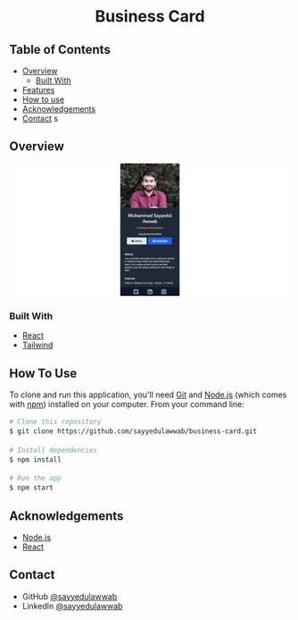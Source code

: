 <!-- Please update value in the {}  -->

<h1 align="center">Business Card</h1>

<!-- TABLE OF CONTENTS -->

## Table of Contents

- [Overview](#overview)
  - [Built With](#built-with)
- [Features](#features)
- [How to use](#how-to-use)
- [Acknowledgements](#acknowledgements)
- [Contact](#contact)
s
<!-- OVERVIEW -->

## Overview

<img src="business-card.png">

### Built With

<!-- This section should list any major frameworks that you built your project using. Here are a few examples.-->

- [React](https://reactjs.org/)
- [Tailwind](https://tailwindcss.com/)

## How To Use

<!-- This is an example, please update according to your application -->

To clone and run this application, you'll need [Git](https://git-scm.com) and [Node.js](https://nodejs.org/en/download/) (which comes with [npm](http://npmjs.com)) installed on your computer. From your command line:

```bash
# Clone this repository
$ git clone https://github.com/sayyedulawwab/business-card.git

# Install dependencies
$ npm install

# Run the app
$ npm start
```

## Acknowledgements

- [Node.js](https://nodejs.org/)
- [React](https://reactjs.org/)

## Contact

- GitHub [@sayyedulawwab](https://github.com/sayyedulawwab)
- LinkedIn [@sayyedulawwab](https://www.linkedin.com/in/sayyedulawwab/)
